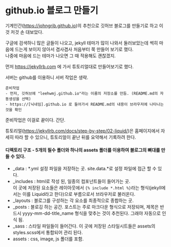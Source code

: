 # github.io 블로그 만들기

기계인간(https://johngrib.github.io)의 추천으로 깃허브 블로그를 만들기로 하고 이것 저것 손 대보았다.

구글에 검색하니 많은 글들이 나오고, jekyll 테마가 많이 나와서 둘러보았는데 썩히 마음에 드는게 보이지 않아서 겸사겸사 처음부터 쭉 만들어 보기로 했다.  
나중에 마음에 드는 테마가 나오면 그 때 적용해도 괜찮겠지.

먼저 https://jekyllrb.com 에 가서 튜토리얼대로 만들어보기로 했다.

서버는 github를 이용하니 서버 작업은 생략.

    준비작업
    - 먼저, 깃허브에 "leehwmj.github.io"라는 이름의 저장소를 만듬. (README.md의 자동생성을 선택)
    - https://[닉네임].github.io 로 들어가서 README.md의 내용이 브라우저에 나타나는 것을 확인

준비작업은 이걸로 끝이다. 간단.

튜토리얼(https://jekyllrb.com/docs/step-by-step/02-liquid/)은 홈페이지에서 자세히 따라 할 수 있으니, 튜토리얼이 끝난 뒤를 요약해서 기록하려 한다.

#### 디렉토리 구조 - 5개의 필수 폴더와 하나의 assets 폴더를 이용하여 블로그의 뼈대를 만들 수 있다.  
- _data : *.yml 설정 파일을 저장하는 곳. site.data.*로 설정 파일에 접근 할 수 있다.  
- _includes : html로 작성 된, 일종의 컴포넌트들이 들어가는 곳.  
이 곳에 저장된 요소들은 레이아웃에서 `{% include *.html %}`라는 형식(jekyll에서는 이를 Liquid라고 한다)으로 부름으로서 브라우저로 불러온다.  
- _layouts : 블로그를 구성하는 각 요소를 최종적으로 종합하는 곳.  
- _posts : 블로깅 하는 공간. 포스트는 주로 마크다운 형식으로 저장되며, 제목은 반드시 yyyy-mm-dd-title_name 형식을 맞추는 것이 추천된다. 그래야 자동으로 인식 됨.  
- _sass : 스타일 파일들이 들어간다. 이 곳에 저장된 스타일시트들은 assets의 styles.scss에서 통합되어 관리 된다.  
- assets : css, image, js 폴더를 포함.